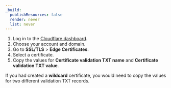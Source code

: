 ```yaml
---
_build:
  publishResources: false
  render: never
  list: never
---
```


1. Log in to the [Cloudflare dashboard](https://dash.cloudflare.com).
2. Choose your account and domain.
3. Go to **SSL/TLS** > **Edge Certificates**.
4. Select a certificate.
5. Copy the values for **Certificate validation TXT name** and **Certificate validation TXT value**.

If you had created a **wildcard** certificate, you would need to copy the values for two different validation TXT records.